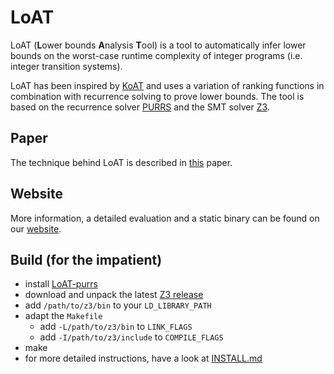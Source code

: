 # LoAT

LoAT (**L**ower bounds **A**nalysis **T**ool) is a tool to automatically infer lower bounds on the worst-case runtime complexity of integer programs (i.e. integer transition systems).

LoAT has been inspired by [KoAT](<https://github.com/s-falke/kittel-koat/>) and uses a variation of ranking functions in combination with recurrence solving to prove lower bounds.
The tool is based on the recurrence solver [PURRS](http://www.cs.unipr.it/purrs/) and the SMT solver [Z3](https://github.com/Z3Prover/z3/).


## Paper

The technique behind LoAT is described in [this](http://aprove.informatik.rwth-aachen.de/eval/integerLower/compl-paper.pdf) paper.


## Website

More information, a detailed evaluation and a static binary can be found on our [website](http://aprove.informatik.rwth-aachen.de/eval/integerLower/).

## Build (for the impatient)

* install [LoAT-purrs](<https://github.com/aprove-developers/LoAT-purrs>)
* download and unpack the latest [Z3 release](<https://github.com/Z3Prover/z3/releases>)
* add `/path/to/z3/bin` to your `LD_LIBRARY_PATH`
* adapt the `Makefile`
  * add `-L/path/to/z3/bin` to `LINK_FLAGS`
  * add `-I/path/to/z3/include` to `COMPILE_FLAGS`
* make
* for more detailed instructions, have a look at [INSTALL.md](<https://github.com/aprove-developers/LoAT/blob/master/INSTALL.md>)
